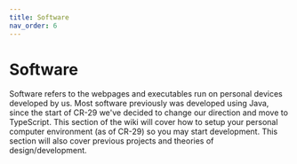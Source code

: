 ```yaml
---
title: Software
nav_order: 6
---
```


# Software
Software refers to the webpages and executables run on personal devices developed by us. Most software previously was developed using Java, since the start of CR-29 we've decided to change our direction and move to TypeScript. This section of the wiki will cover how to setup your personal computer environment (as of CR-29) so you may start development. This section will also cover previous projects and theories of design/development.